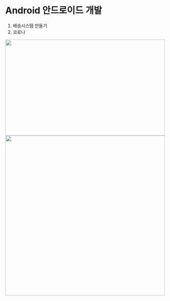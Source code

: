
Android 안드로이드 개발
=======================
1. 배송시스템 만들기 
2. 코로나
<img src="https://www.pinclipart.com/picdir/big/551-5511063_brand-guidelines-android-logo-clipart.png" width="500" height="300"/>

<img src="https://www.pinclipart.com/picdir/big/453-4532374_android-development-summer-training-in-jaipur-android-app.png" width="500" height="500"/>
